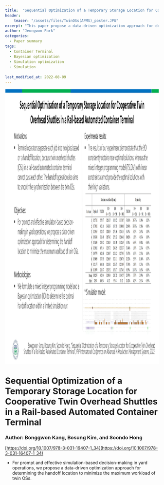 ```yaml
---
title:  "Sequential Optimization of a Temporary Storage Location for Cooperative Twin Overhead Shuttles in a Rail-based Automated Container Terminal"
header:
    teaser: "/assets/files/TwinOSs(APMS)_poster.JPG"
excerpt: "This paper propose a data-driven optimization approach for determining the handoff location to minimize the maximum workload of twin OSs."
author: "Jeongwon Park"
categories:
  - Paper summary
tags:
  - Container Terminal
  - Bayesian optimization
  - Simulation optimization
  - Simulation

last_modified_at: 2022-08-09
---
```

<img align="center" width="900" height="900" style="border: 1px solid white" src="/assets/files/TwinOSs(APMS)_poster.JPG"> 

# Sequential Optimization of a Temporary Storage Location for Cooperative Twin Overhead Shuttles in a Rail-based Automated Container Terminal

### Author: Bonggwon Kang, Bosung Kim, and Soondo Hong
[https://doi.org/10.1007/978-3-031-16407-1_34](https://doi.org/10.1007/978-3-031-16407-1_34)
- For prompt and effective simulation-based decision-making in yard operations, we propose a data-driven optimization approach for determining the handoff location to minimize the maximum workload of twin OSs. 

